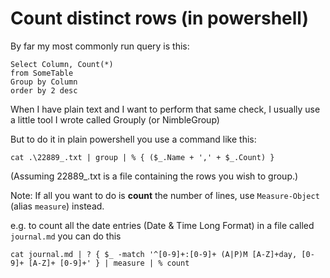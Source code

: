 # Count distinct rows (in powershell)

By far my most commonly run query is this:

    Select Column, Count(*)
    from SomeTable
    Group by Column
    order by 2 desc

When I have plain text and I want to perform that same check, I usually use a little tool I wrote called Grouply (or NimbleGroup)

But to do it in plain powershell you use a command like this:     

    cat .\22889_.txt | group | % { ($_.Name + ',' + $_.Count) }

(Assuming 22889_.txt is a file containing the rows you wish to group.)


Note: If all you want to do is **count** the number of lines, use `Measure-Object` (alias `measure`) instead.


e.g. to count all the date entries (Date & Time Long Format) in a file called `journal.md` you can do this

    cat journal.md | ? { $_ -match '^[0-9]+:[0-9]+ (A|P)M [A-Z]+day, [0-9]+ [A-Z]+ [0-9]+' } | measure | % count

